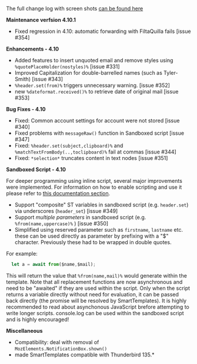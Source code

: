 The full change log with screen shots [can be found here](https://smarttemplates.quickfolders.org/version.html#4.10) 

**Maintenance verfsion 4.10.1**
<ul>
  <li> Fixed regression in 4.10: automatic forwarding with FiltaQuilla fails [issue #354]</li>
</ul>

**Enhancements - 4.10**

*   Added features to insert unquoted email and remove styles using `%quotePlaceHolder(nostyles)%` [issue #331]
*   Improved Capitalization for double-barrelled names (such as Tyler-Smith) [issue #343]
*   `%header.set(from)%` triggers unnecessary warning. [issue #352]
*   new `%dateformat.received()%` to retrieve date of original mail [issue #353]


**Bug Fixes - 4.10** 

*   Fixed: Common account settings for account were not stored [issue #340]
*   Fixed problems with `messageRaw()` function in Sandboxed script [issue #347]
*   Fixed: `%header.set(subject,clipboard)%` and `%matchTextFromBody(..,toclipboard)%` fail at commas [issue #344]
*   Fixed: `*selection*` truncates content in text nodes [issue #351]


**Sandboxed Script - 4.10** 

For deeper programming using inline script, several major improvements were implemented. For information on how to enable scripting and use it please refer to <a href="https://smarttemplates.quickfolders.org/premium.html#javascript">this documentation section</a>.

*   Support "composite" ST variables in sandboxed script (e.g. `header.set`) via underscores (`header_set`) [issue #349]
*   Support *multiple parameters* in sandboxed script (e.g. `%from(name,uppercase)%` )  [issue #350]
*   Simplified using reserved parameter such as `firstname`, `lastname` etc. these can be used directly as parameter by prefixing with a "$" character. Previously these had to be wrapped in double quotes. 

For example: 
```js
  let a = await from($name,$mail);
```

This will return the value that `%from(name,mail)%` would generate within the template. Note that all replacement functions are now asynchronous and need to be "awaited" if they are used within the script. Only when the script returns a variable directly without need for evaluation, it can be passed back directly (the promise will be resolved by SmartTemplates). It is highly recommended to read about asynchonous JavaScript brefore attempting to write longer scripts. console.log can be used within the sandboxed script and is highly encouraged!


**Miscellaneous**

*   Compatibility: deal with removal of `MozElements.NotificationBox.shown()`
*   made SmartTemplates compatible with Thunderbird 135.*


